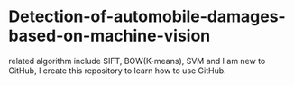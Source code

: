 # Detection-of-automobile-damages-based-on-machine-vision
related algorithm include SIFT, BOW(K-means), SVM
and I am new to GitHub, I create this repository to learn how to use GitHub.
